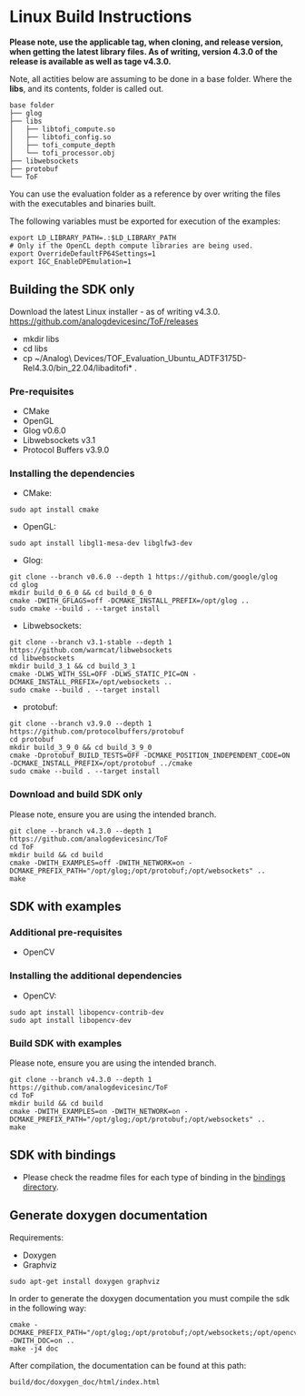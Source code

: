 # Linux Build Instructions

**Please note, use the applicable tag, when cloning, and release version, when getting the latest library files. As of writing, version 4.3.0 of the release is available as well as tage v4.3.0.** 

Note, all actities below are assuming to be done in a base folder. Where the **libs**, and its contents, folder is called out.

```
base folder
├── glog
├── libs
│   ├── libtofi_compute.so
│   ├── libtofi_config.so
│   ├── tofi_compute_depth
│   └── tofi_processor.obj
├── libwebsockets
├── protobuf
└── ToF
```

You can use the evaluation folder as a reference by over writing the files with the executables and binaries built.

The following variables must be exported for execution of the examples:
```
export LD_LIBRARY_PATH=.:$LD_LIBRARY_PATH
# Only if the OpenCL depth compute libraries are being used.
export OverrideDefaultFP64Settings=1
export IGC_EnableDPEmulation=1 
```

## Building the SDK only

Download the latest Linux installer - as of writing v4.3.0.
https://github.com/analogdevicesinc/ToF/releases

* mkdir libs
* cd libs
* cp ~/Analog\ Devices/TOF_Evaluation_Ubuntu_ADTF3175D-Rel4.3.0/bin_22.04/libaditofi\* .

### Pre-requisites
* CMake
* OpenGL
* Glog v0.6.0
* Libwebsockets v3.1
* Protocol Buffers v3.9.0

### Installing the dependencies
* CMake:
```console
sudo apt install cmake
```

* OpenGL:
```console
sudo apt install libgl1-mesa-dev libglfw3-dev
```

* Glog:
```console
git clone --branch v0.6.0 --depth 1 https://github.com/google/glog
cd glog
mkdir build_0_6_0 && cd build_0_6_0
cmake -DWITH_GFLAGS=off -DCMAKE_INSTALL_PREFIX=/opt/glog ..
sudo cmake --build . --target install
```

* Libwebsockets:
```console
git clone --branch v3.1-stable --depth 1 https://github.com/warmcat/libwebsockets
cd libwebsockets
mkdir build_3_1 && cd build_3_1
cmake -DLWS_WITH_SSL=OFF -DLWS_STATIC_PIC=ON -DCMAKE_INSTALL_PREFIX=/opt/websockets ..
sudo cmake --build . --target install
```

* protobuf:
```console
git clone --branch v3.9.0 --depth 1 https://github.com/protocolbuffers/protobuf
cd protobuf
mkdir build_3_9_0 && cd build_3_9_0
cmake -Dprotobuf_BUILD_TESTS=OFF -DCMAKE_POSITION_INDEPENDENT_CODE=ON -DCMAKE_INSTALL_PREFIX=/opt/protobuf ../cmake
sudo cmake --build . --target install
```


### Download and build SDK only

Please note, ensure you are using the intended branch.

```console
git clone --branch v4.3.0 --depth 1 https://github.com/analogdevicesinc/ToF
cd ToF
mkdir build && cd build
cmake -DWITH_EXAMPLES=off -DWITH_NETWORK=on -DCMAKE_PREFIX_PATH="/opt/glog;/opt/protobuf;/opt/websockets" ..
make
```

## SDK with examples

### Additional pre-requisites
* OpenCV

### Installing the additional dependencies
* OpenCV:
```console
sudo apt install libopencv-contrib-dev
sudo apt install libopencv-dev
```

### Build SDK with examples

Please note, ensure you are using the intended branch.

```console
git clone --branch v4.3.0 --depth 1 https://github.com/analogdevicesinc/ToF
cd ToF
mkdir build && cd build
cmake -DWITH_EXAMPLES=on -DWITH_NETWORK=on -DCMAKE_PREFIX_PATH="/opt/glog;/opt/protobuf;/opt/websockets" ..
make
```

## SDK with bindings

- Please check the readme files for each type of binding in the [bindings directory](../../bindings).

## Generate doxygen documentation

Requirements:
* Doxygen
* Graphviz

```console
sudo apt-get install doxygen graphviz
```

In order to generate the doxygen documentation you must compile the sdk in the following way:
```console
cmake -DCMAKE_PREFIX_PATH="/opt/glog;/opt/protobuf;/opt/websockets;/opt/opencv" -DWITH_DOC=on ..
make -j4 doc
```
After compilation, the documentation can be found at this path:
```console
build/doc/doxygen_doc/html/index.html
```
